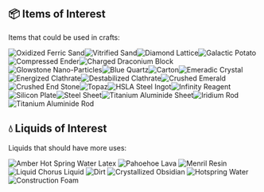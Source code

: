 
## 📦 Items of Interest

Items that could be used in crafts:

![Oxidized Ferric Sand](https://git.io/JLhhe)![Vitrified Sand](https://git.io/JLhhs)![Diamond Lattice](https://git.io/JLhhm)![Galactic Potato](https://git.io/JLhhY)![Compressed Ender](https://git.io/JLhhI)![Charged Draconium Block](https://git.io/JLhpx)![Glowstone Nano-Particles](https://git.io/JLhpA)![Blue Quartz](https://git.io/JLhhW)![Carton](https://git.io/JLhh2)![Emeradic Crystal](https://git.io/JLhhk)![Energized Clathrate](https://git.io/JLhhf)![Destabilized Clathrate](https://git.io/JLhph)![Crushed Emerald](https://git.io/JLhhq)![Crushed End Stone](https://git.io/JLhhT)![Topaz](https://git.io/JLhj4)![HSLA Steel Ingot](https://git.io/JLhht)![Infinity Reagent](https://git.io/JLhhL)![Silicon Plate](https://git.io/JLhhn)![Steel Sheet](https://git.io/JLhhB)![Titanium Aluminide Sheet](https://git.io/JLhpN)![Iridium Rod](https://git.io/JLhh4)![Titanium Aluminide Rod](https://git.io/JLhpp)


## 💧 Liquids of Interest

Liquids that should have more uses:

![Amber](https://git.io/JLhjR)
Hot Spring Water
Latex
![Pahoehoe Lava](https://git.io/JLhhG)
![Menril Resin](https://git.io/JLhhc)
![Liquid Chorus](https://git.io/JLhhZ)
Liquid ![Dirt](https://git.io/JLhjB)
![Crystallized Obsidian](https://git.io/JLhpj)
![Hotspring Water](https://git.io/JLhh3)
![Construction Foam](https://git.io/JLhhU)
